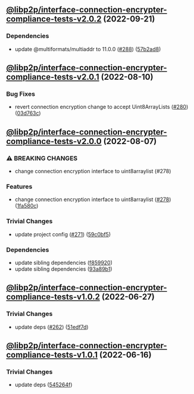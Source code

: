 ## [@libp2p/interface-connection-encrypter-compliance-tests-v2.0.2](https://github.com/libp2p/js-libp2p-interfaces/compare/@libp2p/interface-connection-encrypter-compliance-tests-v2.0.1...@libp2p/interface-connection-encrypter-compliance-tests-v2.0.2) (2022-09-21)


### Dependencies

* update @multiformats/multiaddr to 11.0.0 ([#288](https://github.com/libp2p/js-libp2p-interfaces/issues/288)) ([57b2ad8](https://github.com/libp2p/js-libp2p-interfaces/commit/57b2ad88edfc7807311143791bc49270b1a81eaf))

## [@libp2p/interface-connection-encrypter-compliance-tests-v2.0.1](https://github.com/libp2p/js-libp2p-interfaces/compare/@libp2p/interface-connection-encrypter-compliance-tests-v2.0.0...@libp2p/interface-connection-encrypter-compliance-tests-v2.0.1) (2022-08-10)


### Bug Fixes

* revert connection encryption change to accept Uint8ArrayLists ([#280](https://github.com/libp2p/js-libp2p-interfaces/issues/280)) ([03d763c](https://github.com/libp2p/js-libp2p-interfaces/commit/03d763c1a6b168bba001783a1fb59af3f7d4e205))

## [@libp2p/interface-connection-encrypter-compliance-tests-v2.0.0](https://github.com/libp2p/js-libp2p-interfaces/compare/@libp2p/interface-connection-encrypter-compliance-tests-v1.0.2...@libp2p/interface-connection-encrypter-compliance-tests-v2.0.0) (2022-08-07)


### ⚠ BREAKING CHANGES

* change connection encryption interface to uint8arraylist (#278)

### Features

* change connection encryption interface to uint8arraylist ([#278](https://github.com/libp2p/js-libp2p-interfaces/issues/278)) ([1fa580c](https://github.com/libp2p/js-libp2p-interfaces/commit/1fa580c5a45325dc9384738e9a78a238eabb81c3))


### Trivial Changes

* update project config ([#271](https://github.com/libp2p/js-libp2p-interfaces/issues/271)) ([59c0bf5](https://github.com/libp2p/js-libp2p-interfaces/commit/59c0bf5e0b05496fca2e4902632b61bb41fad9e9))


### Dependencies

* update sibling dependencies ([f859920](https://github.com/libp2p/js-libp2p-interfaces/commit/f859920423587ae797ac90ccaa3af8bdf60ae549))
* update sibling dependencies ([93a89b1](https://github.com/libp2p/js-libp2p-interfaces/commit/93a89b1ca6d35fb5f26963ae7bb10026f3f5d45d))

## [@libp2p/interface-connection-encrypter-compliance-tests-v1.0.2](https://github.com/libp2p/js-libp2p-interfaces/compare/@libp2p/interface-connection-encrypter-compliance-tests-v1.0.1...@libp2p/interface-connection-encrypter-compliance-tests-v1.0.2) (2022-06-27)


### Trivial Changes

* update deps ([#262](https://github.com/libp2p/js-libp2p-interfaces/issues/262)) ([51edf7d](https://github.com/libp2p/js-libp2p-interfaces/commit/51edf7d9b3765a6f75c915b1483ea345d0133a41))

## [@libp2p/interface-connection-encrypter-compliance-tests-v1.0.1](https://github.com/libp2p/js-libp2p-interfaces/compare/@libp2p/interface-connection-encrypter-compliance-tests-v1.0.0...@libp2p/interface-connection-encrypter-compliance-tests-v1.0.1) (2022-06-16)


### Trivial Changes

* update deps ([545264f](https://github.com/libp2p/js-libp2p-interfaces/commit/545264f87a58394d2a7da77e93f3a596e889238f))
